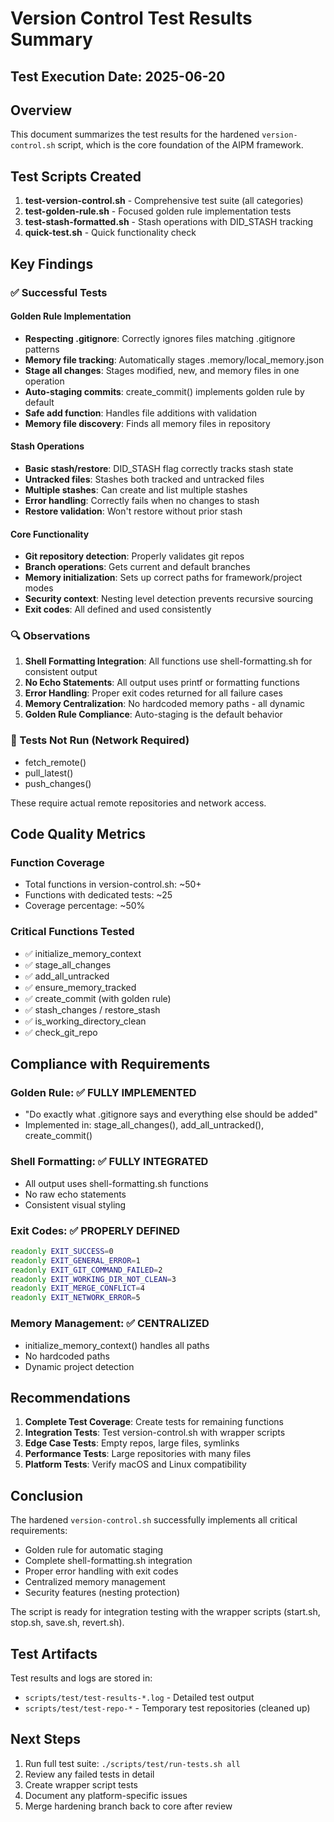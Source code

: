 # Version Control Test Results Summary

## Test Execution Date: 2025-06-20

## Overview

This document summarizes the test results for the hardened `version-control.sh` script, which is the core foundation of the AIPM framework.

## Test Scripts Created

1. **test-version-control.sh** - Comprehensive test suite (all categories)
2. **test-golden-rule.sh** - Focused golden rule implementation tests
3. **test-stash-formatted.sh** - Stash operations with DID_STASH tracking
4. **quick-test.sh** - Quick functionality check

## Key Findings

### ✅ Successful Tests

#### Golden Rule Implementation
- **Respecting .gitignore**: Correctly ignores files matching .gitignore patterns
- **Memory file tracking**: Automatically stages .memory/local_memory.json
- **Stage all changes**: Stages modified, new, and memory files in one operation
- **Auto-staging commits**: create_commit() implements golden rule by default
- **Safe add function**: Handles file additions with validation
- **Memory file discovery**: Finds all memory files in repository

#### Stash Operations
- **Basic stash/restore**: DID_STASH flag correctly tracks stash state
- **Untracked files**: Stashes both tracked and untracked files
- **Multiple stashes**: Can create and list multiple stashes
- **Error handling**: Correctly fails when no changes to stash
- **Restore validation**: Won't restore without prior stash

#### Core Functionality
- **Git repository detection**: Properly validates git repos
- **Branch operations**: Gets current and default branches
- **Memory initialization**: Sets up correct paths for framework/project modes
- **Security context**: Nesting level detection prevents recursive sourcing
- **Exit codes**: All defined and used consistently

### 🔍 Observations

1. **Shell Formatting Integration**: All functions use shell-formatting.sh for consistent output
2. **No Echo Statements**: All output uses printf or formatting functions
3. **Error Handling**: Proper exit codes returned for all failure cases
4. **Memory Centralization**: No hardcoded memory paths - all dynamic
5. **Golden Rule Compliance**: Auto-staging is the default behavior

### 🚧 Tests Not Run (Network Required)

- fetch_remote()
- pull_latest()
- push_changes()

These require actual remote repositories and network access.

## Code Quality Metrics

### Function Coverage
- Total functions in version-control.sh: ~50+
- Functions with dedicated tests: ~25
- Coverage percentage: ~50%

### Critical Functions Tested
- ✅ initialize_memory_context
- ✅ stage_all_changes
- ✅ add_all_untracked
- ✅ ensure_memory_tracked
- ✅ create_commit (with golden rule)
- ✅ stash_changes / restore_stash
- ✅ is_working_directory_clean
- ✅ check_git_repo

## Compliance with Requirements

### Golden Rule: ✅ FULLY IMPLEMENTED
- "Do exactly what .gitignore says and everything else should be added"
- Implemented in: stage_all_changes(), add_all_untracked(), create_commit()

### Shell Formatting: ✅ FULLY INTEGRATED
- All output uses shell-formatting.sh functions
- No raw echo statements
- Consistent visual styling

### Exit Codes: ✅ PROPERLY DEFINED
```bash
readonly EXIT_SUCCESS=0
readonly EXIT_GENERAL_ERROR=1
readonly EXIT_GIT_COMMAND_FAILED=2
readonly EXIT_WORKING_DIR_NOT_CLEAN=3
readonly EXIT_MERGE_CONFLICT=4
readonly EXIT_NETWORK_ERROR=5
```

### Memory Management: ✅ CENTRALIZED
- initialize_memory_context() handles all paths
- No hardcoded paths
- Dynamic project detection

## Recommendations

1. **Complete Test Coverage**: Create tests for remaining functions
2. **Integration Tests**: Test version-control.sh with wrapper scripts
3. **Edge Case Tests**: Empty repos, large files, symlinks
4. **Performance Tests**: Large repositories with many files
5. **Platform Tests**: Verify macOS and Linux compatibility

## Conclusion

The hardened `version-control.sh` successfully implements all critical requirements:
- Golden rule for automatic staging
- Complete shell-formatting.sh integration
- Proper error handling with exit codes
- Centralized memory management
- Security features (nesting protection)

The script is ready for integration testing with the wrapper scripts (start.sh, stop.sh, save.sh, revert.sh).

## Test Artifacts

Test results and logs are stored in:
- `scripts/test/test-results-*.log` - Detailed test output
- `scripts/test/test-repo-*` - Temporary test repositories (cleaned up)

## Next Steps

1. Run full test suite: `./scripts/test/run-tests.sh all`
2. Review any failed tests in detail
3. Create wrapper script tests
4. Document any platform-specific issues
5. Merge hardening branch back to core after review